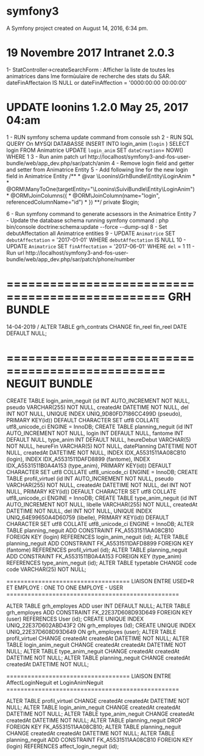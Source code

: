 symfony3
========

A Symfony project created on August 14, 2016, 6:34 pm.

19 Novembre 2017  Intranet  2.0.3
==========================================================
1- StatController->createSearchForm :
    Afficher la liste de toutes les animatrices dans lme formùulaire de recherche des stats du SAR. dateFinAffectaion IS NULL or dateFinAffection = '0000:00:00 00:00:00' 


UPDATE loonins 1.2.0   May 25, 2017 04:am
============
1 - RUN symfony schema update command from console ssh
2 - RUN SQL QUERY On MYSQl DATABASSE 
	INSERT INTO login_anim (`login` ) SELECT login FROM Animatrice
	UPDATE `login_anim` SET `dateCreation`= NOW() WHERE 1
3 - Run anim patch url http://localhost/symfony3-and-fos-user-bundle/web/app_dev.php/sar/patch/anim
4 - Remove login field and getter and setter from Animatrice Entity
5 - Add following line for the new login field in Animatrice Entity
    /**
     * @var \Loonins\GrhBundle\Entity\LoginAnim
     *
     * @ORM\ManyToOne(targetEntity="\Loonins\SuiviBundle\Entity\LoginAnim")
     * @ORM\JoinColumns({
     *   @ORM\JoinColumn(name="login", referencedColumnName="id")
     * })
    **/
    private $login;

6 - Run symfony command to generate acsessors in the Animatrice Entity
7 - Update the database schema running symfony command :  php bin/console doctrine:schema:update --force --dump-sql
8 - Set debutAffectation all Animatrice entities
9 - UPDATE   `Animatrice`  SET  `debutAffectation` = '2017-01-01'  WHERE  `debutAffectation` IS NULL
10 - UPDATE  `Animatrice`  SET  `finAffectation` = '2017-06-01'  WHERE  `del` = 1
11 - Run url http://localhost/symfony3-and-fos-user-bundle/web/app_dev.php/sar/patch/phone/number




================================================
GRH BUNDLE
================================================
14-04-2019 / ALTER TABLE grh_contrats CHANGE fin_reel fin_reel DATE DEFAULT NULL;



================================================
NEGUIT BUNDLE
================================================


CREATE TABLE login_anim_neguit (id INT AUTO_INCREMENT NOT NULL, pseudo VARCHAR(255) NOT NULL, createdAt DATETIME NOT NULL, del INT NOT NULL, UNIQUE INDEX UNIQ_9D80FD7186CC499D (pseudo), PRIMARY KEY(id)) DEFAULT CHARACTER SET utf8 COLLATE utf8_unicode_ci ENGINE = InnoDB;
CREATE TABLE planning_neguit (id INT AUTO_INCREMENT NOT NULL, login INT DEFAULT NULL, fantome INT DEFAULT NULL, type_anim INT DEFAULT NULL, heureDebut VARCHAR(5) NOT NULL, heureFin VARCHAR(5) NOT NULL, datePlanning DATETIME NOT NULL, createdAt DATETIME NOT NULL, INDEX IDX_A5531511AA08CB10 (login), INDEX IDX_A5531511DAFD8899 (fantome), INDEX IDX_A5531511B0A4A153 (type_anim), PRIMARY KEY(id)) DEFAULT CHARACTER SET utf8 COLLATE utf8_unicode_ci ENGINE = InnoDB;
CREATE TABLE profil_virtuel (id INT AUTO_INCREMENT NOT NULL, pseudo VARCHAR(255) NOT NULL, createdAt DATETIME NOT NULL, del INT NOT NULL, PRIMARY KEY(id)) DEFAULT CHARACTER SET utf8 COLLATE utf8_unicode_ci ENGINE = InnoDB;
CREATE TABLE type_anim_neguit (id INT AUTO_INCREMENT NOT NULL, libelle VARCHAR(255) NOT NULL, createdAt DATETIME NOT NULL, del INT NOT NULL, UNIQUE INDEX UNIQ_64E99650A4D60759 (libelle), PRIMARY KEY(id)) DEFAULT CHARACTER SET utf8 COLLATE utf8_unicode_ci ENGINE = InnoDB;
ALTER TABLE planning_neguit ADD CONSTRAINT FK_A5531511AA08CB10 FOREIGN KEY (login) REFERENCES login_anim_neguit (id);
ALTER TABLE planning_neguit ADD CONSTRAINT FK_A5531511DAFD8899 FOREIGN KEY (fantome) REFERENCES profil_virtuel (id);
ALTER TABLE planning_neguit ADD CONSTRAINT FK_A5531511B0A4A153 FOREIGN KEY (type_anim) REFERENCES type_anim_neguit (id);
ALTER TABLE typetable CHANGE code code VARCHAR(25) NOT NULL;


===================================    LIAISON ENTRE USED*R ET EMPLOYE : ONE TO ONE EMPLOYE - USER    =================================================

ALTER TABLE grh_employes ADD user INT DEFAULT NULL;
ALTER TABLE grh_employes ADD CONSTRAINT FK_22E37D608D93D649 FOREIGN KEY (user) REFERENCES User (id);
CREATE UNIQUE INDEX UNIQ_22E37D602ABD43F2 ON grh_employes (Id);
CREATE UNIQUE INDEX UNIQ_22E37D608D93D649 ON grh_employes (user);
ALTER TABLE profil_virtuel CHANGE createdAt createdAt DATETIME NOT NULL;
ALTER TABLE login_anim_neguit CHANGE createdAt createdAt DATETIME NOT NULL;
ALTER TABLE type_anim_neguit CHANGE createdAt createdAt DATETIME NOT NULL;
ALTER TABLE planning_neguit CHANGE createdAt createdAt DATETIME NOT NULL;


===================================    LIAISON ENTRE AffectLoginNeguit et LoginAnimNeguit   =================================================

ALTER TABLE profil_virtuel CHANGE createdAt createdAt DATETIME NOT NULL;
ALTER TABLE login_anim_neguit CHANGE createdAt createdAt DATETIME NOT NULL;
ALTER TABLE type_anim_neguit CHANGE createdAt createdAt DATETIME NOT NULL;
ALTER TABLE planning_neguit DROP FOREIGN KEY FK_A5531511AA08CB10;
ALTER TABLE planning_neguit CHANGE createdAt createdAt DATETIME NOT NULL;
ALTER TABLE planning_neguit ADD CONSTRAINT FK_A5531511AA08CB10 FOREIGN KEY (login) REFERENCES affect_login_neguit (id);
